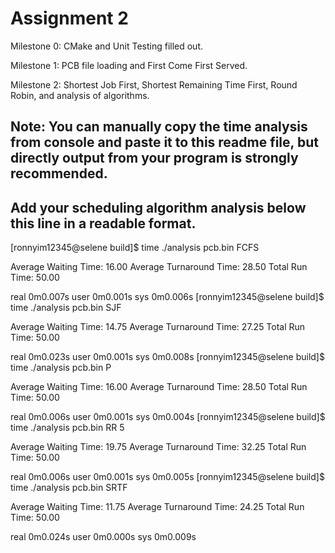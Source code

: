 # Assignment 2

Milestone 0: CMake and Unit Testing filled out. 

Milestone 1: PCB file loading and First Come First Served. 

Milestone 2: Shortest Job First, Shortest Remaining Time First, Round Robin, and analysis of algorithms. 

Note: 
You can manually copy the time analysis from console and paste it to this readme file, but directly output from your program is strongly recommended.     
---------------------------------------------------------------------------
Add your scheduling algorithm analysis below this line in a readable format. 
---------------------------------------------------------------------------

[ronnyim12345@selene build]$ time ./analysis pcb.bin FCFS

Average Waiting Time: 16.00
Average Turnaround Time: 28.50
Total Run Time: 50.00

real    0m0.007s
user    0m0.001s
sys     0m0.006s
[ronnyim12345@selene build]$ time ./analysis pcb.bin SJF

Average Waiting Time: 14.75
Average Turnaround Time: 27.25
Total Run Time: 50.00

real    0m0.023s
user    0m0.001s
sys     0m0.008s
[ronnyim12345@selene build]$ time ./analysis pcb.bin P

Average Waiting Time: 16.00
Average Turnaround Time: 28.50
Total Run Time: 50.00

real    0m0.006s
user    0m0.001s
sys     0m0.004s
[ronnyim12345@selene build]$ time ./analysis pcb.bin RR 5

Average Waiting Time: 19.75
Average Turnaround Time: 32.25
Total Run Time: 50.00

real    0m0.006s
user    0m0.001s
sys     0m0.005s
[ronnyim12345@selene build]$ time ./analysis pcb.bin SRTF

Average Waiting Time: 11.75
Average Turnaround Time: 24.25
Total Run Time: 50.00

real    0m0.024s
user    0m0.000s
sys     0m0.009s


